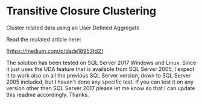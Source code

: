# Transitive Closure Clustering

Cluster related data using an User Defined Aggregate

Read the realated article here:

[https://medium.com/p/dade18953fd2]

The solution has been tested on SQL Server 2017 Windows and Linux. Since it just uses the UDA feature that is available from SQL Server 2005, I expect it to work also on all the previous SQL Server version, down to SQL Server 2005 included, but I haven't done any specific test. If you can test it on any version other then SQL Server 2017 please let me know so that I can update this readme accordingly. Thanks.